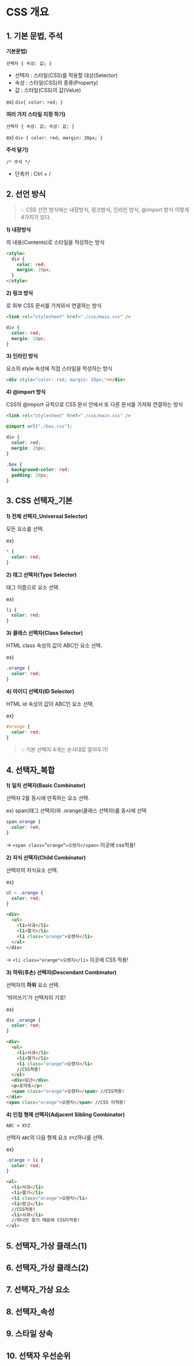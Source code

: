 # CSS 개요

## 1. 기본 문법, 주석

**기본문법)**

`선택자 { 속성: 값; }`

- 선택자 : 스타일(CSS)를 적용할 대상(Selector)
- 속성 : 스타일(CSS)의 종류(Property)
- 값 : 스타일(CSS)의 값(Value)

ex) `div{ color: red; }`

**여러 가지 스타일 지정 하기)**

`선택자 { 속성: 값; 속성: 값; }`

ex) `div { color: red; margin: 20px; }`

**주석 달기)**

`/* 주석 */`

- 단축키 : Ctrl + /

## 2. 선언 방식

> 💡 CSS 선언 방식에는 내장방식, 링크방식, 인라인 방식, @import 방식 이렇게 4가지가 있다.

**1) 내장방식**

<style></style>의 내용(Contents)로 스타일을 작성하는 방식

```html
<style>
  div {
    color: red;
    margin: 20px;
  }
</style>
```

**2) 링크 방식**

<link />로 외부 CSS 문서를 가져와서 연결하는 방식

```html
<link rel="stylesheet" href="./css/main.css" />
```

```css
div {
  color: red;
  margin: 20px;
}
```

**3) 인라인 방식**

요소의 style 속성에 직접 스타일을 작성하는 방식

```html
<div style="color: red; margin: 20px;"></div>
```

**4) @import 방식**

CSS의 @import 규칙으로 CSS 문서 안에서 또 다른 문서를 가져와 연결하는 방식

```html
<link rel="stylesheet" href="./css/main.css" />
```

```css
@import url("./box.css");

div {
  color: red;
  margin: 20px;
}
```

```css
.box {
  background-color: red;
  padding: 20px;
}
```

## 3. CSS 선택자\_기본

**1) 전체 선택자\_Universal Selector)**

모든 요소를 선택.

ex)

```css
* {
  color: red;
}
```

**2) 태그 선택자(Type Selector)**

태그 이름으로 요소 선택.

ex)

```css
li {
  color: red;
}
```

**3) 클래스 선택자(Class Selector)**

HTML class 속성의 값이 ABC인 요소 선택.

ex)

```css
.orange {
  color: red;
}
```

**4) 아이디 선택자(ID Selector)**

HTML id 속성의 값이 ABC인 요소 선택.

ex)

```css
#orange {
  color: red;
}
```

> 💡 기본 선택자 4개는 순서대로 알아두기!

## 4. 선택자\_복합

**1) 일치 선택자(Basic Combinator)**

선택자 2를 동시에 만족하는 요소 선택.

ex) span(태그 선택자)와 .orange(클래스 선택자)를 동시에 선택

```css
span.orange {
  color: red;
}
```

→ `<span class=”orange”>오렌지</span>` 이곳에 css적용!

**2) 자식 선택자(Child Combinator)**

선택자의 자식요소 선택.

ex)

```css
ul > .orange {
  color: red;
}
```

```html
<div>
  <ul>
    <li>사과</li>
    <li>딸기</li>
    <li class="orange">오렌지</li>
  </ul>
</div>
```

→ `<li class="orange">오렌지</li>` 이곳에 CSS 적용!

**3) 하위(후손) 선택자(Descendant Combinator)**

선택자의 **하위** 요소 선택.

‘띄어쓰기’가 선택자의 기호!

ex)

```css
div .orange {
  color: red;
}
```

```html
<div>
  <ul>
    <li>사과</li>
    <li>딸기</li>
    <li class="orange">오렌지</li>
    //CSS적용!
  </ul>
  <div>당근</div>
  <p>토마토</p>
  <span class="orange">오렌지</span> //CSS적용!
</div>
<span class="orange">오렌지</span> //CSS 미적용!
```

**4) 인접 형제 선택자(Adjacent Sibling Combinator)**

`ABC + XYZ`

선택자 `ABC`의 다음 형제 요소 `XYZ`하나를 선택.

ex)

```css
.orange + li {
  color: red;
}
```

```html
<ul>
  <li>사과</li>
  <li>딸기</li>
  <li class="orange">오렌지</li>
  <li>망고</li>
  //CSS적용!
  <li>사과</li>
  //하나만 찾기 때문에 CSS미적용!
</ul>
```

## 5. 선택자\_가상 클래스(1)

## 6. 선택자\_가상 클래스(2)

## 7. 선택자\_가상 요소

## 8. 선택자\_속성

## 9. 스타일 상속

## 10. 선택자 우선순위
